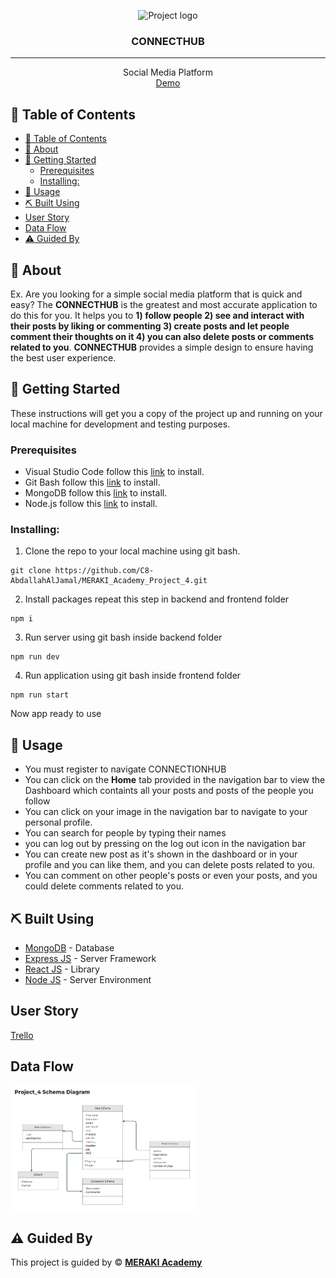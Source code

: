<p align="center">
<a target="_blank" rel="noopener noreferrer">
 <img src="./image/logo.png" alt="Project logo">
 </a>
</p>

<h3 align="center">CONNECTHUB
</h3>

---

<p align="center"> Social Media Platform
    <br> 
<a href=''>Demo</a>
    <br> 
</p>

## 📝 Table of Contents

- [📝 Table of Contents](#-table-of-contents)
- [🧐 About ](#-about-)
- [🏁 Getting Started ](#-getting-started-)
  - [Prerequisites](#prerequisites)
  - [Installing:](#installing)
- [🎈 Usage ](#-usage-)
- [⛏️ Built Using ](#️-built-using-)
- [User Story ](#user-story-)
- [Data Flow ](#data-flow-)
- [⚠️ Guided By ](#️-guided-by-)

## 🧐 About <a name = "about"></a>

Ex. Are you looking for a simple social media platform that is quick and easy? The **CONNECTHUB** is the greatest and most accurate application to do this for you. It helps you to **1) follow people 2) see and interact with their posts by liking or commenting 3) create posts and let people comment their thoughts on it 4) you can also delete posts or comments related to you**. **CONNECTHUB** provides a simple design to ensure having the best user experience.

## 🏁 Getting Started <a name = "getting_started"></a>

These instructions will get you a copy of the project up and running on your local machine for development and testing purposes.

### Prerequisites

- Visual Studio Code follow this <a href='https://code.visualstudio.com/download'>link</a> to install.
- Git Bash follow this <a href='https://git-scm.com/downloads'>link</a> to install.
- MongoDB follow this <a href='https://www.mongodb.com/'>link</a> to install.
- Node.js follow this <a href='https://nodejs.org/en/download'>link</a> to install.

### Installing:

1. Clone the repo to your local machine using git bash.

```
git clone https://github.com/C8-AbdallahAlJamal/MERAKI_Academy_Project_4.git
```

2. Install packages repeat this step in backend and frontend folder

```
npm i
```

3. Run server using git bash inside backend folder

```
npm run dev
```

4. Run application using git bash inside frontend folder

```
npm run start
```

Now app ready to use

## 🎈 Usage <a name="usage"></a>

- You must register to navigate CONNECTIONHUB
- You can click on the **Home** tab provided in the navigation bar to view the Dashboard which containts all your posts and posts of the people you follow
- You can click on your image in the navigation bar to navigate to your personal profile.
- You can search for people by typing their names
- you can log out by pressing on the log out icon in the navigation bar
- You can create new post as it's shown in the dashboard or in your profile and you can like them, and you can delete posts related to you.
- You can comment on other people's posts or even your posts, and you could delete comments related to you.


## ⛏️ Built Using <a name = "built_using"></a>

- [MongoDB](https://www.mongodb.com/) - Database
- [Express JS](https://expressjs.com/) - Server Framework
- [React JS](https://https://reactjs.org/) - Library
- [Node JS](https://nodejs.org/en/) - Server Environment

## User Story <a name = "#user_story"></a>

<a href='https://trello.com/b/AmIQH62i/merakiacademyproject4'>Trello</a>

## Data Flow <a name = "#data_flow"></a>

<img width=300px height=200px src="./images/Schema Diagram.png" alt="Diagram"></a>

## ⚠️ Guided By <a name = "guided_by"></a>

This project is guided by ©️ **[MERAKI Academy](https://www.meraki-academy.org)**